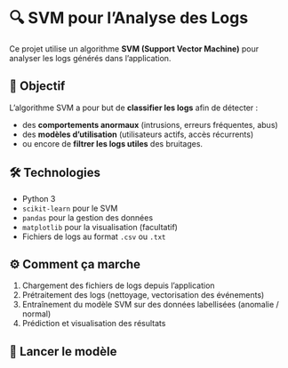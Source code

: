 # 🔍 SVM pour l’Analyse des Logs 

Ce projet utilise un algorithme **SVM (Support Vector Machine)** pour analyser les logs générés dans l’application.

## 🧠 Objectif

L’algorithme SVM a pour but de **classifier les logs** afin de détecter :
- des **comportements anormaux** (intrusions, erreurs fréquentes, abus)
- des **modèles d’utilisation** (utilisateurs actifs, accès récurrents)
- ou encore de **filtrer les logs utiles** des bruitages.

## 🛠️ Technologies

- Python 3
- `scikit-learn` pour le SVM
- `pandas` pour la gestion des données
- `matplotlib` pour la visualisation (facultatif)
- Fichiers de logs au format `.csv` ou `.txt`

## ⚙️ Comment ça marche

1. Chargement des fichiers de logs depuis l’application
2. Prétraitement des logs (nettoyage, vectorisation des événements)
3. Entraînement du modèle SVM sur des données labellisées (anomalie / normal)
4. Prédiction et visualisation des résultats

## 🚀 Lancer le modèle
